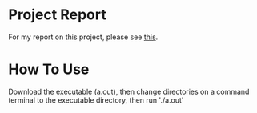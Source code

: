 # Project Report

For my report on this project, please see [this](https://docs.google.com/document/d/1s_rnSDOwYCv2UOLczPmvaN6WLp6JxIpsOsDI-P2-fR4/preview).

# How To Use

Download the executable (a.out), then change directories on a command terminal to the executable directory, then run './a.out'
